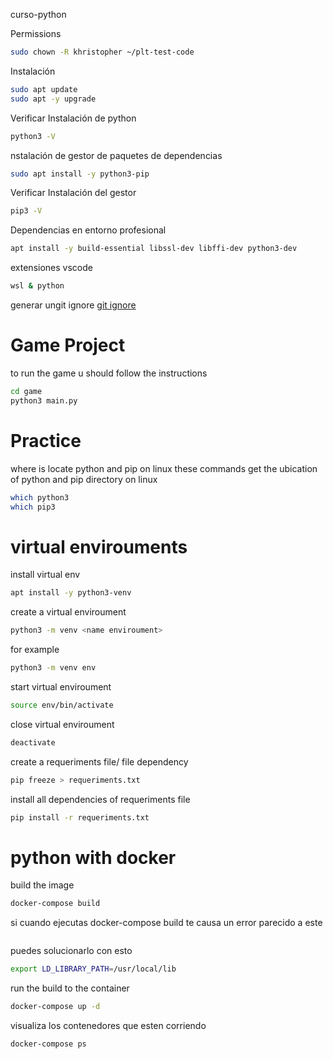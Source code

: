 curso-python

Permissions

```sh
sudo chown -R khristopher ~/plt-test-code
```

Instalación
```sh
sudo apt update
sudo apt -y upgrade
```

Verificar Instalación de python
```sh
python3 -V
```

nstalación de gestor de paquetes de dependencias
```sh
sudo apt install -y python3-pip
```

Verificar Instalación del gestor
```sh
pip3 -V
```

Dependencias en entorno profesional
```sh
apt install -y build-essential libssl-dev libffi-dev python3-dev
```

extensiones vscode
```sh
wsl & python
```

generar ungit ignore
[git ignore](https://www.toptal.com/developers/gitignore)

# Game Project

to run the game u should follow the instructions

```sh
cd game
python3 main.py
```

# Practice

where is locate python and pip on linux
these commands get the ubication 
of python and pip directory on linux

```sh
which python3
which pip3
```

# virtual envirouments

install virtual env

```sh
apt install -y python3-venv
```

create a virtual enviroument

```sh
python3 -m venv <name enviroument>
```

for example

```sh
python3 -m venv env
```

start virtual enviroument

```sh
source env/bin/activate
```

close virtual enviroument

```sh
deactivate
```

create a requeriments file/ file dependency

```sh
pip freeze > requeriments.txt
```

install all dependencies of requeriments file
```sh
pip install -r requeriments.txt
```
# python with docker

build the image

```sh
docker-compose build
```

si cuando ejecutas docker-compose build te causa un error parecido a este

```docker
```

puedes solucionarlo con esto

```sh
export LD_LIBRARY_PATH=/usr/local/lib
```

run the build to the container

```sh
docker-compose up -d
```

visualiza los contenedores que esten corriendo

```sh
docker-compose ps
```